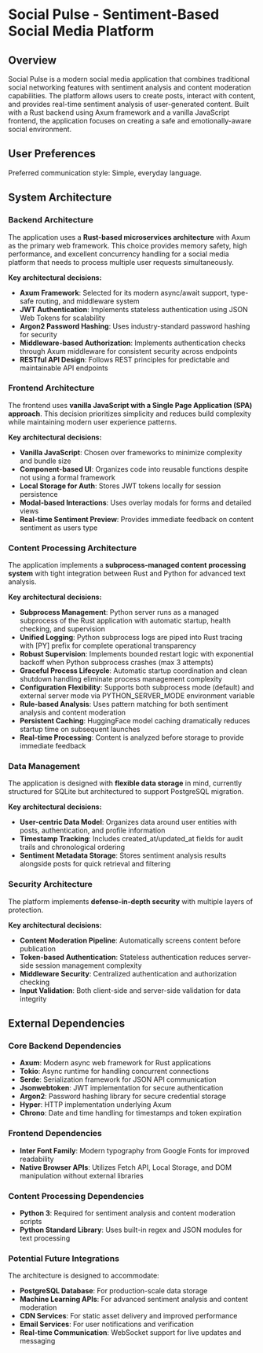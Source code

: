 # Social Pulse - Sentiment-Based Social Media Platform

## Overview

Social Pulse is a modern social media application that combines traditional social networking features with sentiment analysis and content moderation capabilities. The platform allows users to create posts, interact with content, and provides real-time sentiment analysis of user-generated content. Built with a Rust backend using Axum framework and a vanilla JavaScript frontend, the application focuses on creating a safe and emotionally-aware social environment.

## User Preferences

Preferred communication style: Simple, everyday language.

## System Architecture

### Backend Architecture
The application uses a **Rust-based microservices architecture** with Axum as the primary web framework. This choice provides memory safety, high performance, and excellent concurrency handling for a social media platform that needs to process multiple user requests simultaneously.

**Key architectural decisions:**
- **Axum Framework**: Selected for its modern async/await support, type-safe routing, and middleware system
- **JWT Authentication**: Implements stateless authentication using JSON Web Tokens for scalability
- **Argon2 Password Hashing**: Uses industry-standard password hashing for security
- **Middleware-based Authorization**: Implements authentication checks through Axum middleware for consistent security across endpoints
- **RESTful API Design**: Follows REST principles for predictable and maintainable API endpoints

### Frontend Architecture
The frontend uses **vanilla JavaScript with a Single Page Application (SPA) approach**. This decision prioritizes simplicity and reduces build complexity while maintaining modern user experience patterns.

**Key architectural decisions:**
- **Vanilla JavaScript**: Chosen over frameworks to minimize complexity and bundle size
- **Component-based UI**: Organizes code into reusable functions despite not using a formal framework
- **Local Storage for Auth**: Stores JWT tokens locally for session persistence
- **Modal-based Interactions**: Uses overlay modals for forms and detailed views
- **Real-time Sentiment Preview**: Provides immediate feedback on content sentiment as users type

### Content Processing Architecture
The application implements a **subprocess-managed content processing system** with tight integration between Rust and Python for advanced text analysis.

**Key architectural decisions:**
- **Subprocess Management**: Python server runs as a managed subprocess of the Rust application with automatic startup, health checking, and supervision
- **Unified Logging**: Python subprocess logs are piped into Rust tracing with [PY] prefix for complete operational transparency
- **Robust Supervision**: Implements bounded restart logic with exponential backoff when Python subprocess crashes (max 3 attempts)
- **Graceful Process Lifecycle**: Automatic startup coordination and clean shutdown handling eliminate process management complexity
- **Configuration Flexibility**: Supports both subprocess mode (default) and external server mode via PYTHON_SERVER_MODE environment variable
- **Rule-based Analysis**: Uses pattern matching for both sentiment analysis and content moderation
- **Persistent Caching**: HuggingFace model caching dramatically reduces startup time on subsequent launches
- **Real-time Processing**: Content is analyzed before storage to provide immediate feedback

### Data Management
The application is designed with **flexible data storage** in mind, currently structured for SQLite but architectured to support PostgreSQL migration.

**Key architectural decisions:**
- **User-centric Data Model**: Organizes data around user entities with posts, authentication, and profile information
- **Timestamp Tracking**: Includes created_at/updated_at fields for audit trails and chronological ordering
- **Sentiment Metadata Storage**: Stores sentiment analysis results alongside posts for quick retrieval and filtering

### Security Architecture
The platform implements **defense-in-depth security** with multiple layers of protection.

**Key architectural decisions:**
- **Content Moderation Pipeline**: Automatically screens content before publication
- **Token-based Authentication**: Stateless authentication reduces server-side session management complexity
- **Middleware Security**: Centralized authentication and authorization checking
- **Input Validation**: Both client-side and server-side validation for data integrity

## External Dependencies

### Core Backend Dependencies
- **Axum**: Modern async web framework for Rust applications
- **Tokio**: Async runtime for handling concurrent connections
- **Serde**: Serialization framework for JSON API communication
- **Jsonwebtoken**: JWT implementation for secure authentication
- **Argon2**: Password hashing library for secure credential storage
- **Hyper**: HTTP implementation underlying Axum
- **Chrono**: Date and time handling for timestamps and token expiration

### Frontend Dependencies
- **Inter Font Family**: Modern typography from Google Fonts for improved readability
- **Native Browser APIs**: Utilizes Fetch API, Local Storage, and DOM manipulation without external libraries

### Content Processing Dependencies
- **Python 3**: Required for sentiment analysis and content moderation scripts
- **Python Standard Library**: Uses built-in regex and JSON modules for text processing

### Potential Future Integrations
The architecture is designed to accommodate:
- **PostgreSQL Database**: For production-scale data storage
- **Machine Learning APIs**: For advanced sentiment analysis and content moderation
- **CDN Services**: For static asset delivery and improved performance
- **Email Services**: For user notifications and verification
- **Real-time Communication**: WebSocket support for live updates and messaging